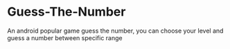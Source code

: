 # Guess-The-Number
An android popular game guess the number, you can choose your level and guess a number between specific range  
